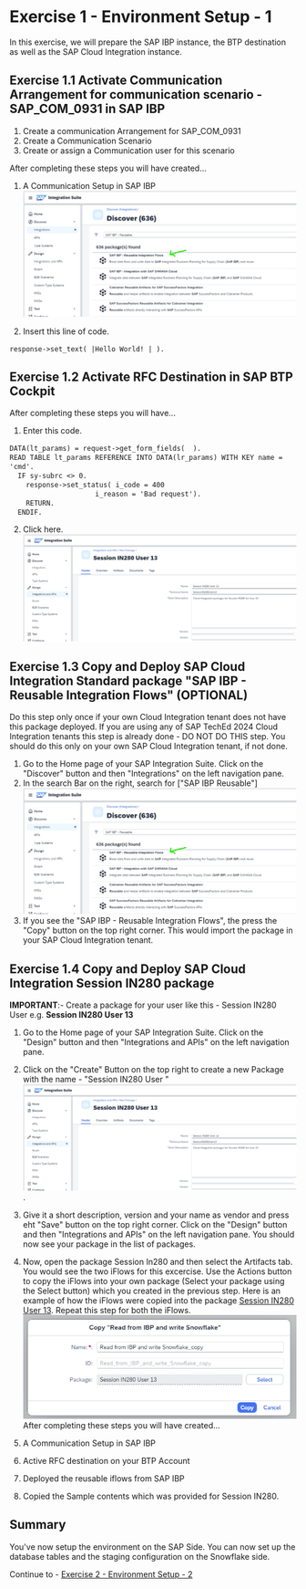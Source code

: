 # Exercise 1 - Environment Setup - 1

In this exercise, we will prepare the SAP IBP instance, the BTP destination as well as the SAP Cloud Integration instance.

## Exercise 1.1 Activate Communication Arrangement for communication scenario - SAP_COM_0931 in SAP IBP

1. Create a communication Arrangement for SAP_COM_0931
2. Create a Communication Scenario
3. Create or assign a Communication user for this scenario

After completing these steps you will have created...

1. A Communication Setup in SAP IBP
<br>![](/exercises/ex1/images/01_01_0010.png)

2.	Insert this line of code.
```abap
response->set_text( |Hello World! | ). 
```



## Exercise 1.2 Activate RFC Destination in SAP BTP Cockpit

After completing these steps you will have...

1.	Enter this code.
```abap
DATA(lt_params) = request->get_form_fields(  ).
READ TABLE lt_params REFERENCE INTO DATA(lr_params) WITH KEY name = 'cmd'.
  IF sy-subrc <> 0.
    response->set_status( i_code = 400
                     i_reason = 'Bad request').
    RETURN.
  ENDIF.

```

2.	Click here.
<br>![](/exercises/ex1/images/01_02_0010.png)


## Exercise 1.3 Copy and Deploy SAP Cloud Integration Standard package "SAP IBP - Reusable Integration Flows" (OPTIONAL)

Do this step only once if your own Cloud Integration tenant does not have this package deployed. If you are using any of SAP TechEd 2024 Cloud Integration tenants this step is already done - DO NOT DO THIS step.  You should do this only on your own SAP Cloud Integration tenant, if not done.

1. Go to the Home page of your SAP Integration Suite. Click on the "Discover" button and then "Integrations" on the left navigation pane.
2. In the search Bar on the right, search for ["SAP IBP Reusable"]
<br>![](/exercises/ex1/images/01_01_0010.png)
3. If you see the "SAP IBP - Reusable Integration Flows", the press the "Copy" button on the top right corner. This would import the package in your SAP Cloud Integration tenant. 

## Exercise 1.4 Copy and Deploy SAP Cloud Integration Session IN280 package

<b>IMPORTANT</b>:- Create a package for your user like this - Session IN280 User <your user id> e.g. <b>Session IN280 User 13</b>

1. Go to the Home page of your SAP Integration Suite. Click on the "Design" button and then "Integrations and APIs" on the left navigation pane.
2. Click on the "Create" Button on the top right to create a new Package with the name - "Session IN280 User <your user id>"
<br>![](/exercises/ex1/images/01_02_0010.png).
3. Give it a short description, version and your name as vendor and press eht "Save" button on the top right corner. Click on the "Design" button and then "Integrations and APIs" on the left navigation pane. You should now see your package in the list of packages.
4. Now, open the package Session In280 <User ID> and then select the Artifacts tab. You would see the two iFlows for this excercise. Use the Actions button to copy the iFlows into your own package (Select your package using the Select button) which you created in the previous step. Here is an example of how the iFlows were copied into the package [Session IN280 User 13](/exercises/ex1/images/01_03_0010.png). Repeat this step for both the iFlows.
<br>![](/exercises/ex1/images/01_03_0010.png)
After completing these steps you will have created...

1.  A Communication Setup in SAP IBP 

2.	Active RFC destination on your BTP Account
3.  Deployed the reusable iflows from SAP IBP
4.  Copied the Sample contents which was provided for Session IN280.
 
## Summary

You've now setup the environment on the SAP Side. You can now set up the database tables and the staging configuration on the Snowflake side.

Continue to - [Exercise 2 - Environment Setup - 2](../ex2/README.md)

